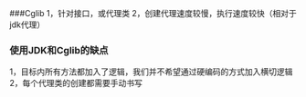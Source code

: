 ###Cglib
1，针对接口，或代理类
2，创建代理速度较慢，执行速度较快（相对于jdk代理）

### 使用JDK和Cglib的缺点
1，目标内所有方法都加入了逻辑，我们并不希望通过硬编码的方式加入横切逻辑
2，每个代理类的创建都需要手动书写